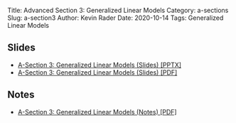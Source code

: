 Title: Advanced Section 3: Generalized Linear Models
Category: a-sections
Slug: a-section3
Author: Kevin Rader
Date: 2020-10-14
Tags: Generalized Linear Models

## Slides

- [A-Section 3: Generalized Linear Models (Slides) [PPTX]]({attach}Asec3_2020_slides_GLM.pptx)
- [A-Section 3: Generalized Linear Models (Slides) [PDF]]({attach}Asec3_2020_slides_GLM.pdf)

## Notes

- [A-Section 3: Generalized Linear Models (Notes) [PDF]]({attach}Asec3_2020_notes_GLM.pdf)
